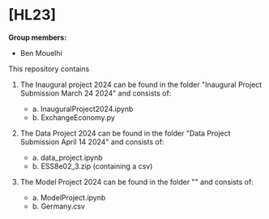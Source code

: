 # \[HL23\]

**Group members:**
- Ben Mouelhi

This repository contains  

1. The Inaugural project 2024 can be found in the folder "Inaugural Project Submission March 24 2024" and consists of: 
	- a. InauguralProject2024.ipynb
	- b. ExchangeEconomy.py

2. The Data Project 2024 can be found in the folder "Data Project Submission April 14 2024" and consists of:
	- a. data_project.ipynb
	- b. ESS8e02_3.zip (containing a csv)

3. The Model Project 2024 can be found in the folder "" and consists of:
	- a. ModelProject.ipynb
	- b. Germany.csv 
